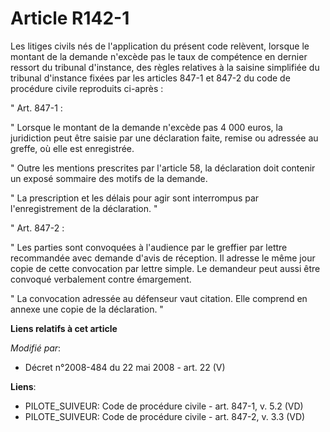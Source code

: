 # Article R142-1

Les litiges civils nés de l'application du présent code relèvent, lorsque le montant de la demande n'excède pas le taux de
compétence en dernier ressort du tribunal d'instance, des règles relatives à la saisine simplifiée du tribunal d'instance
fixées par les articles 847-1 et 847-2 du code de procédure civile reproduits ci-après : 

" Art. 847-1 : 

" Lorsque le montant de la demande n'excède pas 4 000 euros, la juridiction peut être saisie par une déclaration faite,
remise ou adressée au greffe, où elle est enregistrée. 

" Outre les mentions prescrites par l'article 58, la déclaration doit contenir un exposé sommaire des motifs de la demande. 

" La prescription et les délais pour agir sont interrompus par l'enregistrement de la déclaration. " 

" Art. 847-2 : 

" Les parties sont convoquées à l'audience par le greffier par lettre recommandée avec demande d'avis de réception. Il
adresse le même jour copie de cette convocation par lettre simple. Le demandeur peut aussi être convoqué verbalement contre
émargement. 

" La convocation adressée au défenseur vaut citation. Elle comprend en annexe une copie de la déclaration. "

**Liens relatifs à cet article**

_Modifié par_:

  - Décret n°2008-484 du 22 mai 2008 - art. 22 (V)

**Liens**:

  - PILOTE_SUIVEUR: Code de procédure civile - art. 847-1, v. 5.2 (VD)
  - PILOTE_SUIVEUR: Code de procédure civile - art. 847-2, v. 3.3 (VD)
